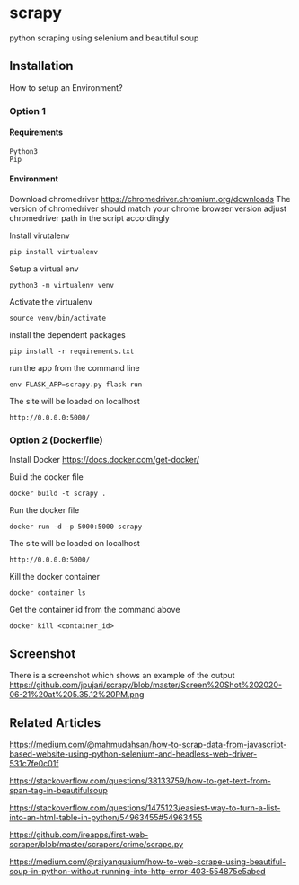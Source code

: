 # scrapy
python scraping using selenium and beautiful soup

## Installation

How to setup an Environment?

### Option 1 

#### Requirements

```
Python3
Pip
```

#### Environment

Download chromedriver 
https://chromedriver.chromium.org/downloads
The version of chromedriver should match your chrome browser version
adjust chromedriver path in the script accordingly

Install virutalenv

```pip install virtualenv```

Setup a virtual env

```python3 -m virtualenv venv```

Activate the virtualenv

```source venv/bin/activate```

install the dependent packages

```pip install -r requirements.txt```

run the app from the command line

```env FLASK_APP=scrapy.py flask run```

The site will be loaded on localhost

```http://0.0.0.0:5000/```

### Option 2 (Dockerfile)

Install Docker
https://docs.docker.com/get-docker/

Build the docker file

```docker build -t scrapy .```

Run the docker file 

``` docker run -d -p 5000:5000 scrapy ```

The site will be loaded on localhost

```http://0.0.0.0:5000/```

Kill the docker container

```docker container ls```

Get the container id from the command above

```docker kill <container_id>```

## Screenshot

There is a screenshot which shows an example of the output
https://github.com/jpujari/scrapy/blob/master/Screen%20Shot%202020-06-21%20at%205.35.12%20PM.png

## Related Articles

https://medium.com/@mahmudahsan/how-to-scrap-data-from-javascript-based-website-using-python-selenium-and-headless-web-driver-531c7fe0c01f

https://stackoverflow.com/questions/38133759/how-to-get-text-from-span-tag-in-beautifulsoup

https://stackoverflow.com/questions/1475123/easiest-way-to-turn-a-list-into-an-html-table-in-python/54963455#54963455

https://github.com/ireapps/first-web-scraper/blob/master/scrapers/crime/scrape.py

https://medium.com/@raiyanquaium/how-to-web-scrape-using-beautiful-soup-in-python-without-running-into-http-error-403-554875e5abed